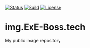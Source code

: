 [![Status](https://img.shields.io/website/https/img.ExE-Boss.tech.svg?label=status)](https://img.ExE-Boss.tech)
[![Build](https://img.shields.io/travis/ExE-Boss/img.exe-boss.tech/master.svg)](https://travis-ci.org/ExE-Boss/img.exe-boss.tech)
[![License](https://img.shields.io/badge/license-%C2%A9%20All%20rights%20reserved-red.svg)](https://github.com/ExE-Boss/img.exe-boss.tech/blob/master/LICENSE)

img.ExE-Boss.tech
=================

My public image repository
